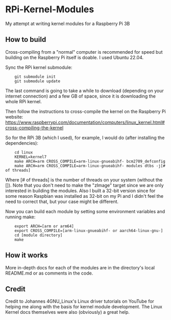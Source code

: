 # RPi-Kernel-Modules
My attempt at writing kernel modules for a Raspberry Pi 3B

## How to build
Cross-compiling from a "normal" computer is recommended for speed but building on the Raspberry Pi itself is doable. I used Ubuntu 22.04.

Sync the RPi kernel submodule:
```
    git submodule init
    git submodule update
```
The last command is going to take a while to download (depending on your internet connection) and a few GB of space, since it is downloading the whole RPi kernel.

Then follow the instructions to cross-compile the kernel on the Raspberry Pi website: https://www.raspberrypi.com/documentation/computers/linux_kernel.html#cross-compiling-the-kernel

So for the RPi 3B (which I used), for example, I would do (after installing the dependencies):
```
    cd linux
    KERNEL=kernel7
    make ARCH=arm CROSS_COMPILE=arm-linux-gnueabihf- bcm2709_defconfig
    make ARCH=arm CROSS_COMPILE=arm-linux-gnueabihf- modules dtbs -j[# of threads]
```
Where [# of threads] is the number of threads on your system (without the []).
Note that you don't need to make the "zImage" target since we are only interested in building the modules. Also I built a 32-bit version since for some reason Raspbian was installed as 32-bit on my Pi and I didn't feel the need to correct that, but your case might be different.

Now you can build each module by setting some environment variables and running make:
```
    export ARCH=[arm or arm64]
    export CROSS_COMPILE=[arm-linux-gnueabihf- or aarch64-linux-gnu-]
    cd [module directory]
    make
```

## How it works
More in-depth docs for each of the modules are in the directory's local README.md or as comments in the code.

## Credit
Credit to Johannes 4GNU_Linux's Linux driver tutorials on YouTube for helping me along with the basis for kernel module development. The Linux Kernel docs themselves were also (obviously) a great help.